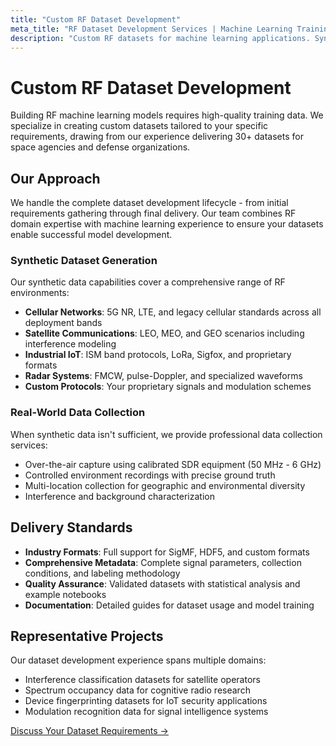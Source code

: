 ```yaml
---
title: "Custom RF Dataset Development"
meta_title: "RF Dataset Development Services | Machine Learning Training Data"
description: "Custom RF datasets for machine learning applications. Synthetic and real-world data collection, professional labeling, industry-standard formats."
---
```


# Custom RF Dataset Development

Building RF machine learning models requires high-quality training data. We specialize in creating custom datasets tailored to your specific requirements, drawing from our experience delivering 30+ datasets for space agencies and defense organizations.

## Our Approach

We handle the complete dataset development lifecycle - from initial requirements gathering through final delivery. Our team combines RF domain expertise with machine learning experience to ensure your datasets enable successful model development.

### Synthetic Dataset Generation

Our synthetic data capabilities cover a comprehensive range of RF environments:

- **Cellular Networks**: 5G NR, LTE, and legacy cellular standards across all deployment bands
- **Satellite Communications**: LEO, MEO, and GEO scenarios including interference modeling  
- **Industrial IoT**: ISM band protocols, LoRa, Sigfox, and proprietary formats
- **Radar Systems**: FMCW, pulse-Doppler, and specialized waveforms
- **Custom Protocols**: Your proprietary signals and modulation schemes

### Real-World Data Collection

When synthetic data isn't sufficient, we provide professional data collection services:

- Over-the-air capture using calibrated SDR equipment (50 MHz - 6 GHz)
- Controlled environment recordings with precise ground truth
- Multi-location collection for geographic and environmental diversity
- Interference and background characterization

## Delivery Standards

- **Industry Formats**: Full support for SigMF, HDF5, and custom formats
- **Comprehensive Metadata**: Complete signal parameters, collection conditions, and labeling methodology
- **Quality Assurance**: Validated datasets with statistical analysis and example notebooks
- **Documentation**: Detailed guides for dataset usage and model training

## Representative Projects

Our dataset development experience spans multiple domains:

- Interference classification datasets for satellite operators
- Spectrum occupancy data for cognitive radio research  
- Device fingerprinting datasets for IoT security applications
- Modulation recognition data for signal intelligence systems

[Discuss Your Dataset Requirements →](/contact)












<!-- ---
title: "Custom RF Dataset Development"
meta_title: "Custom RF Dataset Development"
description: "Custom RF Dataset Development"
image: "/images/5g.png"
draft: false
---


At Qoherent, we specialize in creating custom RF (Radio Frequency) datasets tailored to your specific needs. Whether you're training machine learning models, developing RF algorithms, or conducting research, our dataset development services can provide you with the high-quality data you require. 

We understand the importance of data interoperability. That's why we support industry-standard formats, including SIGMF, to ensure compatibility with your existing tools and workflows.

Whether you need a small dataset for a specific project or a massive dataset for large-scale experiments, we have the resources and expertise to handle dataset curation exercises of any scale.


## Dataset Synthesis

Our experts can generate synthetic RF datasets for a wide range of scenarios and applications, including:

- Space-based communications and sensing environments
- 5G, LTE, and standard cellular environments
- ISM band
- Radars
- Vehicular communications

Whether you need data for simulating wireless communication networks, IoT devices, or any other RF environment, Qoherent can help.

## Recording Capture and Curation

We offer comprehensive recording capture and curation services,  including:

- **Testbed design and development** - In addition to custom datasets, we can create emulators and testbeds using popular commercially available Software-Defined Radios (SDRs). This allows you to test your RF systems in controlled environments and evaluate their performance under various conditions. We can emulate any scenario we can synthesize (above).
- **Over the air** - We can build datasets based on recordings of recording ambient over-the-air data, by capturing relevant ambient signals in real-world scenarios, giving you access to real-world RF signals for research, analysis, and testing purposes. 
- **Labelling** - We offer both automated and human-led RF dataset labelling.

Our team utilizes state-of-the-art equipment and techniques to ensure the accuracy and reliability of the captured RF data.

Contact us today to discuss your custom RF dataset development needs. Our team is ready to work closely with you to create the ideal dataset that meets your design requirements.

{{< gallery dir="images/gallery" class="" height="400" width="400" webp="true" command="Fit" option="" zoomable="true" >}}


{{< image src="images/images/06.jpg" caption="" alt="alter-text" height="" width="" position="center" command="fill" option="q100" class="img-fluid" title="image title"  webp="false" >}} -->